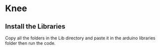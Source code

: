 # Knee
## Install the Libraries
Copy all the folders in the Lib directory and paste it in the arduino libraries folder then run the code.
